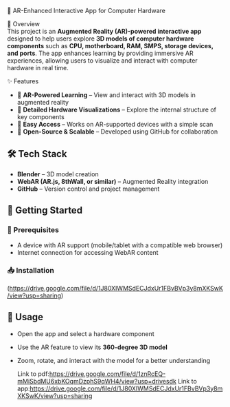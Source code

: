 📘 AR-Enhanced Interactive App for Computer Hardware  

📌 Overview  
This project is an **Augmented Reality (AR)-powered interactive app** designed to help users explore **3D models of computer hardware components** such as **CPU, motherboard, RAM, SMPS, storage devices, and ports**. The app enhances learning by providing immersive AR experiences, allowing users to visualize and interact with computer hardware in real time.  

 ✨ Features  
- 🔹 **AR-Powered Learning** – View and interact with 3D models in augmented reality  
- 🔹 **Detailed Hardware Visualizations** – Explore the internal structure of key components  
- 🔹 **Easy Access** – Works on AR-supported devices with a simple scan  
- 🔹 **Open-Source & Scalable** – Developed using GitHub for collaboration  

## 🛠️ Tech Stack  
- **Blender** – 3D model creation  
- **WebAR (AR.js, 8thWall, or similar)** – Augmented Reality integration  
- **GitHub** – Version control and project management  

## 🚀 Getting Started  
### 🔧 Prerequisites  
- A device with AR support (mobile/tablet with a compatible web browser)  
- Internet connection for accessing WebAR content  

### 📥 Installation  
(https://drive.google.com/file/d/1J80XIWMSdECJdxUr1FBvBVp3y8mXKSwK/view?usp=sharing) 

## 📌 Usage  
- Open the app and select a hardware component  
- Use the AR feature to view its **360-degree 3D model**  
- Zoom, rotate, and interact with the model for a better understanding  


   Link to pdf:https://drive.google.com/file/d/1znRcEQ-mMiSbdMU6xbKOqmDzphS9qWH4/view?usp=drivesdk
   Link to app:https://drive.google.com/file/d/1J80XIWMSdECJdxUr1FBvBVp3y8mXKSwK/view?usp=sharing
   

